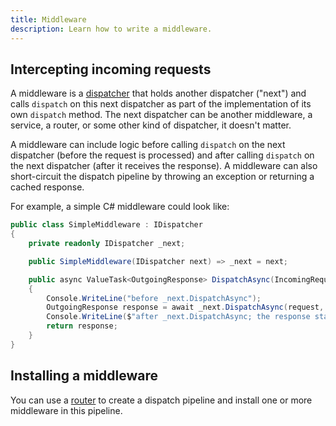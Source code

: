 ```yaml
---
title: Middleware
description: Learn how to write a middleware.
---
```


## Intercepting incoming requests

A middleware is a [dispatcher](../dispatch-pipeline#the-dispatcher-abstraction) that holds another dispatcher ("next")
and calls `dispatch` on this next dispatcher as part of the implementation of its own `dispatch` method. The next
dispatcher can be another middleware, a service, a router, or some other kind of dispatcher, it doesn't matter.

A middleware can include logic before calling `dispatch` on the next dispatcher (before the request is processed) and
after calling `dispatch` on the next dispatcher (after it receives the response). A middleware can also short-circuit
the dispatch pipeline by throwing an exception or returning a cached response.

For example, a simple C# middleware could look like:

```csharp
public class SimpleMiddleware : IDispatcher
{
    private readonly IDispatcher _next;

    public SimpleMiddleware(IDispatcher next) => _next = next;

    public async ValueTask<OutgoingResponse> DispatchAsync(IncomingRequest request, CancellationToken cancellationToken)
    {
        Console.WriteLine("before _next.DispatchAsync");
        OutgoingResponse response = await _next.DispatchAsync(request, cancellationToken);
        Console.WriteLine($"after _next.DispatchAsync; the response status code is {response.StatusCode}");
        return response;
    }
}
```

## Installing a middleware

You can use a [router](router) to create a dispatch pipeline and install one or more middleware in this pipeline.
